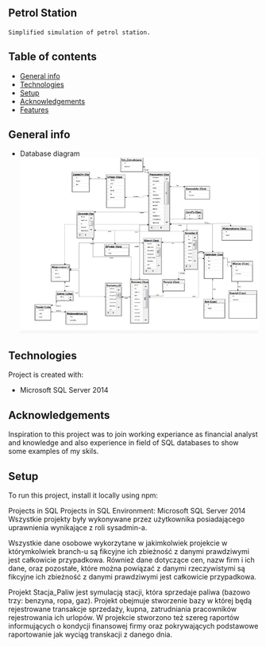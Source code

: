 ## Petrol Station

    Simplified simulation of petrol station.

## Table of contents
* [General info](#general-info)
* [Technologies](#technologies)
* [Setup](#setup)
* [Acknowledgements](#Acknowledgements)
* [Features](#Features)

## General info
* Database diagram ![Database diagram](./Database_Diagram(Stacja_Paliw).JPG) 
	
## Technologies
Project is created with:
* Microsoft SQL Server 2014 

## Acknowledgements
Inspiration to this project was to join working experiance as financial analyst and  knowledge and also experience  in field of
SQL databases to show some examples of my skils.

	
## Setup
To run this project, install it locally using npm:

Projects in SQL Projects in SQL Environment: Microsoft SQL Server 2014 Wszystkie projekty były wykonywane przez użytkownika posiadającego uprawnienia wynikające z roli sysadmin-a.

Wszystkie dane osobowe wykorzytane w jakimkolwiek projekcie w którymkolwiek branch-u są fikcyjne ich zbieżność z danymi prawdziwymi jest całkowicie przypadkowa. Również dane dotyczące cen, nazw firm i ich dane, oraz pozostałe, które można powiązać z danymi rzeczywistymi są fikcyjne ich zbieżność z danymi prawdziwymi jest całkowicie przypadkowa.

Projekt Stacja_Paliw jest symulacją stacji, która sprzedaje paliwa (bazowo trzy: benzyna, ropa, gaz). Projekt obejmuje stworzenie bazy w której będą rejestrowane transakcje sprzedaży, kupna, zatrudniania pracowników rejestrowania ich urlopów. W projekcie stworzono też szereg raportów informujących o kondycji finansowej firmy oraz pokrywających podstawowe raportowanie jak wyciąg transkacji z danego dnia.

